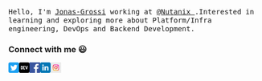 
<p>
  <!-- <img src="https://raw.githubusercontent.com/Jonas-Grossi/Jonas-Grossi/master/img/github.gif" width=100>
  <br><br> -->
  <samp>
    Hello, I'm <a href="https://app.netlify.com/teams/jonas-grossi/overview">Jonas-Grossi</a> working at <a href="https://emcomp.com.br/">@Nutanix </a>.Interested in learning and exploring more about Platform/Infra engineering, DevOps and Backend Development. 
  </samp>
</p>

### Connect with me :smiley:
<a href="https://twitter.com/jonasgrossi">
  <img align="left" alt="Jonas Grossi Twitter" width="21px" src="https://raw.githubusercontent.com/edent/SuperTinyIcons/099dc12b59179d07d534069bc8551718f786d91a/images/svg/twitter.svg" />
</a>
<a href="https://dev.to/jonasgrossi">
  <img align="left" alt="Jonas Grossi DEV" width="21px" src="https://raw.githubusercontent.com/edent/SuperTinyIcons/099dc12b59179d07d534069bc8551718f786d91a/images/svg/dev_to.svg" />
</a>
<a href="https://facebook.com/jonasgrossi">
  <img align="left" alt="Jonas Grossi Facebook" width="21px" src="https://github.com/Jonas-Grossi/Jonas-Grossi/blob/main/img/face.png" />
</a>
<a href="https://www.linkedin.com/in/jonas-grossi-03249a200">
  <img align="left" alt="Jonas Grossi Linkdin" width="21px" src="https://raw.githubusercontent.com/edent/SuperTinyIcons/099dc12b59179d07d534069bc8551718f786d91a/images/svg/linkedin.svg" />
</a>
<a href="https://www.instagram.com/jonas_grossi/">
  <img align="left" alt="Jonas Grossi Instagram" width="21px" src="https://github.com/Jonas-Grossi/Jonas-Grossi/blob/main/img/instagram.png" />
</a>

<br/><br/>
<p align="center">
<!--<img alt="spotify" width="235px" src="https://spotify-github-profile.vercel.app/api/view?uid=315az42hka7jwtwpck3polrmtvwa&cover_image=false" /> -->
</p>
<br/><br/>



<!--  ![visitors](https://visitor-badge.glitch.me/badge?page_id=coderjojo/coderjojo) -->

<!-- ![ViewCount](https://views.whatilearened.today/views/github/coderjojo/views.svg) -->


